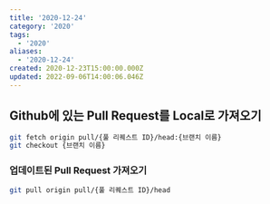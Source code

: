 ```yaml
---
title: '2020-12-24'
category: '2020'
tags:
  - '2020'
aliases:
  - '2020-12-24'
created: 2020-12-23T15:00:00.000Z
updated: 2022-09-06T14:00:06.046Z
---
```


## Github에 있는 Pull Request를 Local로 가져오기

```bash
git fetch origin pull/{풀 리퀘스트 ID}/head:{브랜치 이름}
git checkout {브랜치 이름}
```

### 업데이트된 Pull Request 가져오기

```bash
git pull origin pull/{풀 리퀘스트 ID}/head
```
